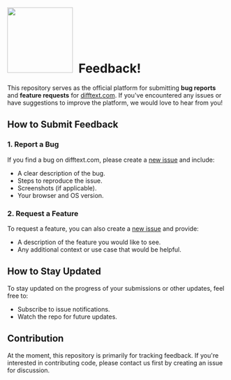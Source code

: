 # <img src="https://github.com/user-attachments/assets/7296cffb-cfff-46b3-a46b-15ed5a09df28" width="150">&nbsp; Feedback!

This repository serves as the official platform for submitting **bug reports** and **feature requests** for [difftext.com](https://difftext.com). If you've encountered any issues or have suggestions to improve the platform, we would love to hear from you!

## How to Submit Feedback

### 1. Report a Bug
If you find a bug on difftext.com, please create a [new issue](https://github.com/dotspencer/diff-text-feedback/issues/new) and include:
- A clear description of the bug.
- Steps to reproduce the issue.
- Screenshots (if applicable).
- Your browser and OS version.

### 2. Request a Feature
To request a feature, you can also create a [new issue](https://github.com/dotspencer/diff-text-feedback/issues/new) and provide:
- A description of the feature you would like to see.
- Any additional context or use case that would be helpful.

## How to Stay Updated
To stay updated on the progress of your submissions or other updates, feel free to:
- Subscribe to issue notifications.
- Watch the repo for future updates.

## Contribution
At the moment, this repository is primarily for tracking feedback. If you're interested in contributing code, please contact us first by creating an issue for discussion.
